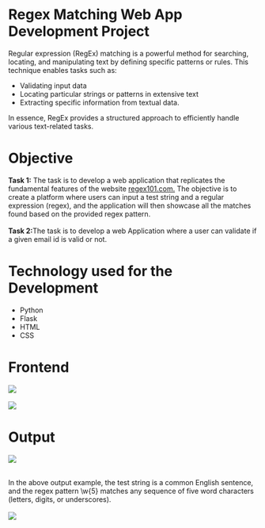 <h1>Regex Matching Web App Development Project</h1>
Regular expression (RegEx) matching is a powerful method for searching, locating, and manipulating text by defining specific patterns or rules. This technique enables tasks such as:
<ul><li>Validating input data</li>
<li>Locating particular strings or patterns in extensive text</li>
<li>Extracting specific information from textual data.</li></ul>
In essence, RegEx provides a structured approach to efficiently handle various text-related tasks.

<h1>Objective</h1>
<b>Task 1:</b> The task is to develop a web application that replicates the fundamental features of the website <a href="https://regex101.com/" target='_blank'>regex101.com.</a>
The objective is to create a platform where users can input a test string and a regular expression (regex), 
and the application will then showcase all the matches found based on the provided regex pattern.<br><br>
<b>Task 2:</b>The task is to develop a web  Application where a user can validate if a given email id is valid or not. 
<h1>Technology used for the Development</h1>
<ul>

  <li>Python</li>
 <li>Flask</li>
 <li>HTML</li>
<li>CSS</li>
</ul>

<h1>Frontend</h1>
<img src='https://github.com/rizwanayasmeen/regex_matching_app/assets/112886657/f3293540-26ee-4ebd-bd05-341be248515e'><br><br>
<img src='https://github.com/rizwanayasmeen/regex_matching_app/assets/112886657/59022173-43d6-4de6-acaf-c2c5e56eb161'>


<h1>Output</h1>
<img src='https://github.com/rizwanayasmeen/regex_matching_app/assets/112886657/f566adf7-d9d1-45fe-886d-f5a16c93cf72'>

<br>In the above output example, the test string is a common English sentence, and the regex pattern \w{5} matches any sequence of five word characters (letters, digits, or underscores).
<br><br>
<img src='https://github.com/rizwanayasmeen/regex_matching_app/assets/112886657/997ac0be-554a-407c-9c3d-c6d7bea9f3f2'>


